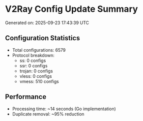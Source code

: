 # V2Ray Config Update Summary
Generated on: 2025-09-23 17:43:39 UTC

## Configuration Statistics
- Total configurations: 6579
- Protocol breakdown:
  - ss: 0 configs
  - ssr: 0 configs
  - trojan: 0 configs
  - vless: 0 configs
  - vmess: 510 configs

## Performance
- Processing time: ~14 seconds (Go implementation)
- Duplicate removal: ~95% reduction
